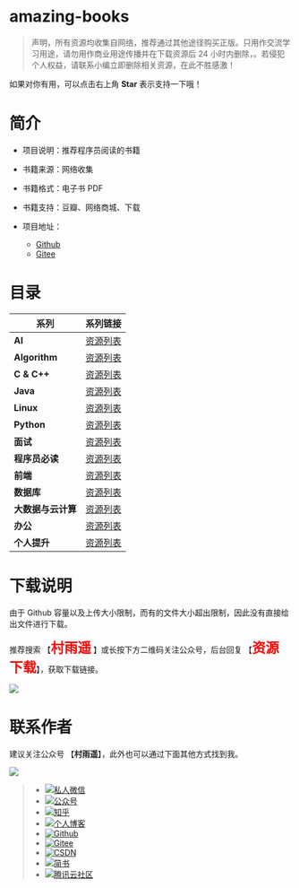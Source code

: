 # amazing-books

>   声明，所有资源均收集自网络，推荐通过其他途径购买正版。只用作交流学习用途，请勿用作商业用途传播并在下载资源后 24 小时内删除，。若侵犯个人权益，请联系小编立即删除相关资源，在此不胜感激！

如果对你有用，可以点击右上角 **Star** 表示支持一下哦！

# 简介

- 项目说明：推荐程序员阅读的书籍

-   书籍来源：网络收集
-   书籍格式：电子书 PDF
-   书籍支持：豆瓣、网络商城、下载
-   项目地址：
	-   [Github](https://github.com/cunyu1943/amazing-books)
	-   [Gitee](https://gitee.com/cunyu1943/amazing-books)

# 目录

| **系列**           | **系列链接**                                                 |
| ------------------ | ------------------------------------------------------------ |
| **AI**             | [资源列表](https://github.com/cunyu1943/amazing-books/blob/master/AI.md) |
| **Algorithm**      | [资源列表](https://github.com/cunyu1943/amazing-books/blob/master/Algorithm.md) |
| **C & C++**        | [资源列表](https://github.com/cunyu1943/amazing-books/blob/master/C%26C%2B%2B.md) |
| **Java**           | [资源列表](https://github.com/cunyu1943/amazing-books/blob/master/Java.md) |
| **Linux**          | [资源列表](https://github.com/cunyu1943/amazing-books/blob/master/Linux.md) |
| **Python**         | [资源列表](https://github.com/cunyu1943/amazing-books/blob/master/Python.md) |
| **面试**           | [资源列表](https://github.com/cunyu1943/amazing-books/blob/master/%E9%9D%A2%E8%AF%95.md) |
| **程序员必读**     | [资源列表](https://github.com/cunyu1943/amazing-books/blob/master/%E7%A8%8B%E5%BA%8F%E5%91%98%E5%BF%85%E8%AF%BB.md) |
| **前端**           | [资源列表](https://github.com/cunyu1943/amazing-books/blob/master/%E5%89%8D%E7%AB%AF.md) |
| **数据库**         | [资源列表](https://github.com/cunyu1943/amazing-books/blob/master/%E6%95%B0%E6%8D%AE%E5%BA%93.md) |
| **大数据与云计算** | [资源列表](https://github.com/cunyu1943/amazing-books/blob/master/%E5%A4%A7%E6%95%B0%E6%8D%AE%E4%B8%8E%E4%BA%91%E8%AE%A1%E7%AE%97.md) |
| **办公**           | [资源列表](https://github.com/cunyu1943/amazing-books/blob/master/%E5%8A%9E%E5%85%AC.md) |
| **个人提升**       | [资源列表](https://github.com/cunyu1943/amazing-books/blob/master/%E4%B8%AA%E4%BA%BA%E6%8F%90%E5%8D%87.md) |

# 下载说明

由于 Github 容量以及上传大小限制，而有的文件大小超出限制，因此没有直接给出文件进行下载。

推荐搜索 【**<font size=5 color=red>村雨遥</font>** 】或长按下方二维码关注公众号，后台回复 【**<font color=red size=5>资源下载</font>**】，获取下载链接。

![](https://imgconvert.csdnimg.cn/aHR0cHM6Ly9tbWJpei5xcGljLmNuL21tYml6X3BuZy9ieU1sQkdYNjRJQ3llSTJGb0JVS3poTlFlNXlHTHJXQ1k4NEZrYmc3eHQxWlM3bktqdWdaNU1VZ2JhTDlmbWw3R1J5d2Z3MG9PTm5DZHFzbTZGMjBZUS82NDA?x-oss-process=image/format,png)

# 联系作者

建议关注公众号 【**村雨遥**】，此外也可以通过下面其他方式找到我。

![](https://gitee.com/cunyu1943/images/raw/master/ImgsUbuntu/20200510234310.png)

> - [![私人微信](https://img.shields.io/badge/私人微信-ZL747731461-brightgreen)]()
> - [![公众号](https://img.shields.io/badge/公众号-村雨遥-brightgreen)]()
> - [![知乎](https://img.shields.io/badge/%E7%9F%A5%E4%B9%8E-%E6%9D%91%E9%9B%A8%E9%81%A5-brightgreen)](https://www.zhihu.com/people/cunyu1943)
> - [![个人博客](https://img.shields.io/badge/个人博客-https%3A%2F%2Fcunyu1943.github.io-brightgreen)](https://cunyu1943.github.io/)
> - [![Github](https://img.shields.io/badge/Github-村雨遥-brightgreen)](https://github.com/cunyu1943)
> - [![Gitee](https://img.shields.io/badge/Gitee-村雨遥-brightgreen)](https://gitee.com/cunyu1943)
> - [![CSDN](https://img.shields.io/badge/CSDN-%E6%9D%91%E9%9B%A8%E9%81%A5-brightgreen)](https://blog.csdn.net/github_39655029)
> - [![简书](https://img.shields.io/badge/%E7%AE%80%E4%B9%A6-%E6%9D%91%E9%9B%A8%E9%81%A5-brightgreen)](https://www.jianshu.com/u/9fd25635ae22)
> - [![腾讯云社区](https://img.shields.io/badge/腾讯云社区-村雨遥-brightgreen)](https://cloud.tencent.com/developer/user/6209990)